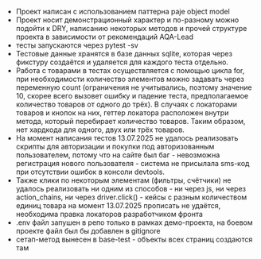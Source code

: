 - Проект написан с использованием паттерна paje object model
- Проект носит демонстрационный характер и по-разному можно подойти к DRY, написанию некоторых методов и прочей структуре проекта в зависимости от рекомендаций AQA-Lead
- тесты запускаются через pytest -sv
- Тестовые данные хранятся в базе данных sqlite, которая через фикстуру создаётся и удаляется для каждого теста отдельно. 
- Работа с товарами в тестах осуществляется с помощью цикла for, при необходимости количество элементов можно задавать через переменную count
(ограничения не учитывались, поэтому значение 10, скорее всего вызовет ошибку и падение теста, предполагаемое количество товаров от одного до трёх).
В случаях с локаторами товаров и кнопок на них, геттер локатора расположен внутри метода, который перебирает количество товаров. Таким образом, нет хардкода для одного, двух или трёх товаров.
- На момент написания тестов 13.07.2025 не удалось реализовать скрипты для авторизации и покупки под авторизованным пользователем,
потому что на сайте был баг - невозможна регистрация нового пользователя - система не присылала sms-код при отсутствии ошибок в консоли devtools.
- Также клики по некоторым элементам (фильтры, счётчики) не удалось реализовать ни одним из способов - ни через js,
ни через action_chains, ни через driver.click() - кейсы с разным количеством единиц товара на момент 13.07.2025 прописать не удаётся, необходима правка локаторов разработчиком фронта
- .env файл запушен в репо только в рамках демо-проекта, на боевом проекте файл был бы добавлен в gitignore
- сетап-метод вынесен в base-test - объекты всех страниц создаются там

